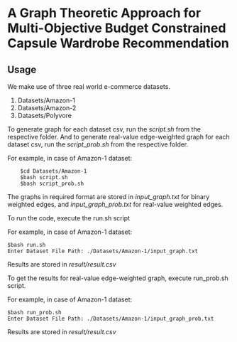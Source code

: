 A Graph Theoretic Approach for Multi-Objective Budget
Constrained Capsule Wardrobe Recommendation
====

Usage
----
We make use of three real world e-commerce datasets.
1) Datasets/Amazon-1
2) Datasets/Amazon-2
3) Datasets/Polyvore

To generate graph for each dataset csv, run the *script.sh* from the respective folder. And to generate real-value edge-weighted graph for each dataset csv, run the *script_prob.sh* from the respective folder.

For example, in case of Amazon-1 dataset:

        $cd Datasets/Amazon-1
        $bash script.sh
        $bash script_prob.sh
        
The graphs in required format are stored in *input_graph.txt* for binary weighted edges, and *input_graph_prob.txt* for real-value weighted edges.

To run the code, execute the run.sh script

For example, in case of Amazon-1 dataset:
    
    $bash run.sh
    Enter Dataset File Path: ./Datasets/Amazon-1/input_graph.txt
    
Results are stored in *result/result.csv*

To get the results for real-value edge-weighted graph, execute run_prob.sh script.

For example, in case of Amazon-1 dataset:

    $bash run_prob.sh
    Enter Dataset File Path: ./Datasets/Amazon-1/input_graph_prob.txt

Results are stored in *result/result.csv*
